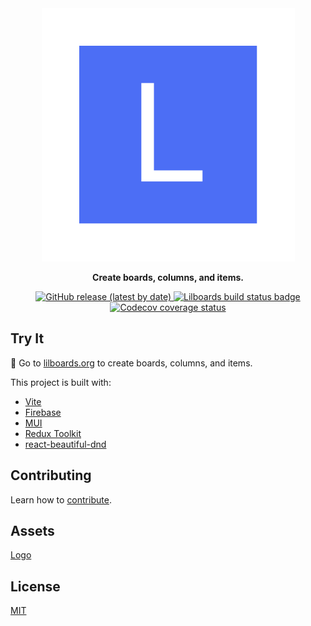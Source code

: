 <div align="center">
  <a href="https://lilboards.org/">
    <img src="public/logo.svg" alt="Lilboards">
  </a>
  <p><strong>Create boards, columns, and items.</strong></p>
  <p>
    <a href="https://github.com/lilboards/lilboards/releases">
      <img alt="GitHub release (latest by date)" src="https://img.shields.io/github/v/release/lilboards/lilboards">
    </a>
    <a href="https://github.com/lilboards/lilboards/actions/workflows/build.yml">
      <img src="https://github.com/lilboards/lilboards/actions/workflows/build.yml/badge.svg" alt="Lilboards build status badge">
    </a>
    <a href="https://codecov.io/gh/lilboards/lilboards">
      <img src="https://codecov.io/gh/lilboards/lilboards/branch/master/graph/badge.svg?token=G6U7W4ZJUN" alt="Codecov coverage status">
    </a>
  </p>
</div>

## Try It

📝 Go to [lilboards.org](https://lilboards.org/) to create boards, columns, and items.

This project is built with:

- [Vite](https://vitejs.dev/)
- [Firebase](https://firebase.google.com/)
- [MUI](https://mui.com/)
- [Redux Toolkit](https://redux-toolkit.js.org/)
- [react-beautiful-dnd](https://github.com/atlassian/react-beautiful-dnd#readme)

## Contributing

Learn how to [contribute](.github/CONTRIBUTING.md).

## Assets

[Logo](https://excalidraw.com/#json=5123776568098816,InQI3in09fDMlrMULQDmSQ)

## License

[MIT](LICENSE)
